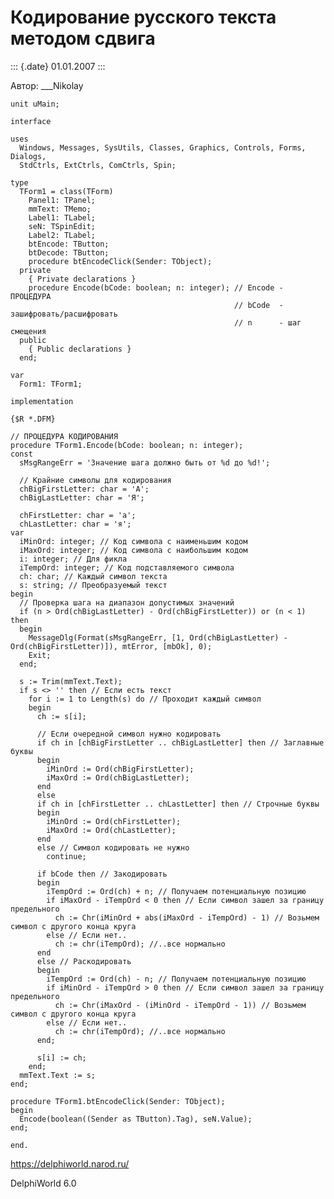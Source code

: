 Кодирование русского текста методом сдвига
==========================================

::: {.date}
01.01.2007
:::

Автор: \_\_\_Nikolay

    unit uMain;
     
    interface
     
    uses
      Windows, Messages, SysUtils, Classes, Graphics, Controls, Forms, Dialogs,
      StdCtrls, ExtCtrls, ComCtrls, Spin;
     
    type
      TForm1 = class(TForm)
        Panel1: TPanel;
        mmText: TMemo;
        Label1: TLabel;
        seN: TSpinEdit;
        Label2: TLabel;
        btEncode: TButton;
        btDecode: TButton;
        procedure btEncodeClick(Sender: TObject);
      private
        { Private declarations }
        procedure Encode(bCode: boolean; n: integer); // Encode - ПРОЦЕДУРА
                                                      // bCode  - зашифровать/расшифровать
                                                      // n      - шаг смещения
      public
        { Public declarations }
      end;
     
    var
      Form1: TForm1;
     
    implementation
     
    {$R *.DFM}
     
    // ПРОЦЕДУРА КОДИРОВАНИЯ
    procedure TForm1.Encode(bCode: boolean; n: integer);
    const
      sMsgRangeErr = 'Значение шага должно быть от %d до %d!';
     
      // Крайние символы для кодирования
      chBigFirstLetter: char = 'А';
      chBigLastLetter: char = 'Я';
     
      chFirstLetter: char = 'а';
      chLastLetter: char = 'я';
    var
      iMinOrd: integer; // Код символа с наименьшим кодом
      iMaxOrd: integer; // Код символа с наибольшим кодом
      i: integer; // Для фикла
      iTempOrd: integer; // Код подставляемого символа
      ch: char; // Каждый символ текста
      s: string; // Преобразуемый текст
    begin
      // Проверка шага на диапазон допустимых значений
      if (n > Ord(chBigLastLetter) - Ord(chBigFirstLetter)) or (n < 1) then
      begin
        MessageDlg(Format(sMsgRangeErr, [1, Ord(chBigLastLetter) - Ord(chBigFirstLetter)]), mtError, [mbOk], 0);
        Exit;
      end;
     
      s := Trim(mmText.Text);
      if s <> '' then // Если есть текст
        for i := 1 to Length(s) do // Проходит каждый символ
        begin
          ch := s[i];
     
          // Если очередной символ нужно кодировать
          if ch in [chBigFirstLetter .. chBigLastLetter] then // Заглавные буквы
          begin
            iMinOrd := Ord(chBigFirstLetter);
            iMaxOrd := Ord(chBigLastLetter);
          end
          else
          if ch in [chFirstLetter .. chLastLetter] then // Строчные буквы
          begin
            iMinOrd := Ord(chFirstLetter);
            iMaxOrd := Ord(chLastLetter);
          end
          else // Символ кодировать не нужно
            continue;
     
          if bCode then // Закодировать
          begin
            iTempOrd := Ord(ch) + n; // Получаем потенциальную позицию
            if iMaxOrd - iTempOrd < 0 then // Если символ зашел за границу предельного
              ch := Chr(iMinOrd + abs(iMaxOrd - iTempOrd) - 1) // Возьмем символ с другого конца круга
            else // Если нет..
              ch := chr(iTempOrd); //..все нормально
          end
          else // Раскодировать
          begin
            iTempOrd := Ord(ch) - n; // Получаем потенциальную позицию
            if iMinOrd - iTempOrd > 0 then // Если символ зашел за границу предельного
              ch := Chr(iMaxOrd - (iMinOrd - iTempOrd - 1)) // Возьмем символ с другого конца круга
            else // Если нет..
              ch := chr(iTempOrd); //..все нормально
          end;
     
          s[i] := ch;
        end;
      mmText.Text := s;
    end;
     
    procedure TForm1.btEncodeClick(Sender: TObject);
    begin
      Encode(boolean((Sender as TButton).Tag), seN.Value);
    end;
     
    end.

<https://delphiworld.narod.ru/>

DelphiWorld 6.0
